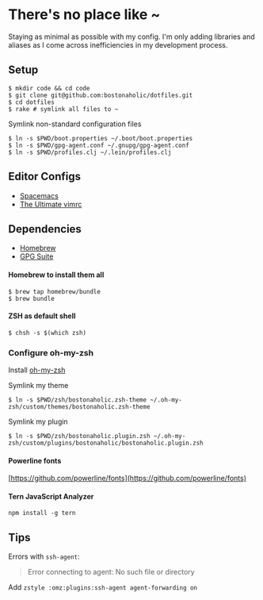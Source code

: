 # There's no place like ~

Staying as minimal as possible with my config. I'm only adding libraries and aliases as I come across inefficiencies in my development process.

## Setup

```
$ mkdir code && cd code
$ git clone git@github.com:bostonaholic/dotfiles.git
$ cd dotfiles
$ rake # symlink all files to ~
```

Symlink non-standard configuration files

```
$ ln -s $PWD/boot.properties ~/.boot/boot.properties
$ ln -s $PWD/gpg-agent.conf ~/.gnupg/gpg-agent.conf
$ ln -s $PWD/profiles.clj ~/.lein/profiles.clj
```

## Editor Configs

- [Spacemacs](https://www.spacemacs.org/)
- [The Ultimate vimrc](https://github.com/amix/vimrc)

## Dependencies

- [Homebrew](https://brew.sh)
- [GPG Suite](https://gpgtools.org/)

#### Homebrew to install them all

```
$ brew tap homebrew/bundle
$ brew bundle
```

#### ZSH as default shell

`$ chsh -s $(which zsh)`

### Configure oh-my-zsh

Install [oh-my-zsh](https://ohmyz.sh/)

Symlink my theme

```
$ ln -s $PWD/zsh/bostonaholic.zsh-theme ~/.oh-my-zsh/custom/themes/bostonaholic.zsh-theme
```

Symlink my plugin

```
$ ln -s $PWD/zsh/bostonaholic.plugin.zsh ~/.oh-my-zsh/custom/plugins/bostonaholic/bostonaholic.plugin.zsh
```

#### Powerline fonts

[https://github.com/powerline/fonts](https://github.com/powerline/fonts)

#### Tern JavaScript Analyzer

`npm install -g tern`

## Tips

Errors with `ssh-agent`:

> Error connecting to agent: No such file or directory

Add `zstyle :omz:plugins:ssh-agent agent-forwarding on`
